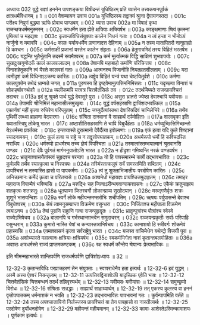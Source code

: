 अध्यायः 032
युद्धे राज्ञां हननेन पापशङ्कया विषीदन्तं युधिष्ठिरम् प्रति व्यासेन तत्त्वकथनपूर्वकं क्षात्रधर्मविधानम् ॥ 1 ॥
001	वैशम्पायन उवाच 
001a	युधिष्ठिरस्य तद्वाक्यं श्रुत्वा द्वैपायनस्तदा ।
001c	परीक्ष्य निपुणं बुद्ध्या ऋषिः प्रोवाच पाण्डवम् ॥
002	व्यास उवाच 
002a	मा विषादं कृथा राजन्क्षत्रधर्ममनुस्मरन् ।
002c	स्वधर्मेण हता ह्येते क्षत्रियाः क्षत्रियर्षभ ॥
003a	काङ्क्षमाणाः श्रियं कृत्स्नां पृथिव्यां च महद्यशः ।
003c	कृतान्तविधिसंयुक्ताः कालेन निधनं गताः ॥
004a	न त्वं हन्ता न भीमोऽयं नार्जुनो न यमावपि ।
004c	कालः पर्यायधर्मेण प्राणानादत्त देहिनाम् ॥
005a	न तस्य मातापितरौ नानुग्राह्यो हि कश्चन ।
005c	कर्मसाक्षी प्रजानां यस्तेन कालेन संहृताः ॥
006a	हेतुमात्रमिदं तस्य विहितं भरतर्षभ ।
006c	यद्धन्ति भूतैर्भूतानि तदस्मै रूपमैश्वरम् ॥
007a	कर्म मूर्त्यात्मकं विद्धि साक्षिणं शुभपापयोः ।
007c	सुखदुःखगुणोदर्कं कालं कालफलप्रदम् ॥
008a	तेषामपि महाबाहो कर्माणि परिचिन्तय ।
008c	विनाशहेतुकानि त्वं यैस्ते कालवशं गताः ॥
009a	आत्मनश्च विजानीहि नियतव्रतशीलताम् ।
009c	यदा त्वमीदृशं कर्म विधिनाऽऽक्रम्य कारितः ॥
010a	त्वष्ट्रेव विहितं यन्त्रं यथा चेष्टयितुर्वशे ।
010c	कर्मणा कालयुक्तेन तथेदं भ्राम्यते जगत् ॥
011a	पुरुषस्य हि दृष्ट्वेमामुत्पत्तिमनिमित्ततः ।
011c	यदृच्छया विनाशं च शोकहर्षावनर्थकौ ॥
012a	व्यलीकमपि यत्त्वत्र चित्तवैतंसिकं तव ।
012c	तदर्थमिष्यते राजन्प्रायश्चित्तं तदाचर ॥
013a	इदं तु श्रूयते पार्थ युद्धे देवासुरे पुरा ।
013c	असुरा भ्रातरो ज्येष्ठा देवाश्चापि यवीयसः ॥
014a	तेषामपि श्रीनिमित्तं महानासीत्समुच्छ्रयः ।
014c	युद्धं वर्षसहस्राणि द्वात्रिंशदभवत्किल ॥
015a	एकार्णवां महीं कृत्वा रुधिरेण परिप्लुताम् ।
015c	जघ्नुर्दैत्यांस्तथा देवास्त्रिदिवं चाभिलेभिरे ॥
016a	तथैव पृथिवीं लब्ध्वा ब्राह्मणा वेदपारगाः ।
016c	संश्रिता दानवानां वै साह्यार्थं दर्पमोहिताः ॥
017a	शालावृका इति ख्यातास्त्रिषु लोकेषु भारत ।
017c	अष्टाशीतिसहस्राणि ते चापि विबुर्धैर्हताः ॥
018a	धर्मव्युच्छित्तिमिच्छन्तो येऽधर्मस्य प्रवर्तकाः ।
018c	हन्तव्यास्ते दुरात्मानो देवैर्दैत्या इवोल्बणाः ॥
019a	एकं हत्वा यदि कुले शिष्टानां स्यादनामयम् ।
019c	कुलं हत्वा च राष्ट्रे च न तद्वृत्तोपघातकम् ॥
020a	अधर्मरूपो धर्मो हि कश्चिदस्ति नराधिप ।
020c	धर्मरूपो ह्यधर्मश्च तच्च ज्ञेयं विपश्चिता ॥
021a	तस्मात्संस्तम्भयात्मानं श्रुतवानसि पाण्डव ।
021c	देवैः पूर्वगतं मार्गमनुयातोऽसि भारत ॥
022a	न हीदृशा गमिष्यन्ति नरकं पाण्डवर्षभ ।
022c	भ्रातॄनाश्वासयैतांस्त्वं सुहृदश्च परन्तप ॥
023a	यो हि पापसमारम्भे कार्ये तद्भावभावितः ।
023c	कुर्वन्नपि तथैव स्यात्कृत्वा च निरपत्रपः ॥
024a	तस्मिंस्तत्कलुषं सर्वं समस्तमिति शब्दितम् ।
024c	प्रायश्चित्तं न तस्यास्ति ह्रासो वा पापकर्मणः ॥
025a	त्वं तु शुक्लाभिजातीयः परदोषेण कारितः ।
025c	अनिच्छमानः कर्मेदं कृत्वा च परितप्यसे ॥
026a	अश्वमेधो महायज्ञः प्रायश्चित्तमुदाहृतम् ।
026c	तमाहर महाराज विपाप्मैवं भविष्यसि ॥
027a	मरुद्भिः सह जित्वाऽरीन्भगवान्पाकशासनः ।
027c	एकैकं क्रतुमाहृत्य शतकृत्वः शतक्रतुः ॥
028a	धूतपाप्मा जितस्वर्गो लोकान्प्राप्य सुखोदयान् ।
028c	मरुद्गणैर्वृतः शक्रः शुशुभे भासयन्दिशः ॥
029a	स्वर्गे लोके महीयन्तमप्सरोभिः शचीपतिम् ।
029c	ऋषयः पर्युपासन्ते देवाश्च विबुधेश्वरम् ॥
030a	सेयं त्वामनुसम्प्राप्ता विक्रमेण वसुन्धरा ।
030c	निर्जिताश्च महीपाला विक्रमेण त्वयाऽनघ ॥
031a	तेषां पुराणि राष्ट्राणि गत्वा राजन्सुहृद्वृतः ।
031c	भ्रातॄन्पुत्रांश्च पौत्रांश्च स्वेस्वे राज्येऽभिषेचय ॥
032a	बालानपि च गर्भस्थान्सान्त्वेन समुदाचरन् ।
032c	रञ्जयन्प्रकृतीः सर्वाः परिपाहि वसुन्धराम् ॥
033a	कुमारो नास्ति येषां च कन्यास्तत्राभिषेचय ।
033c	कामाशयो हि स्त्रीवर्गः शोकमेवं प्रहास्यसि ॥
034a	एवमाश्वासनं कृत्वा सर्वराष्ट्रेषु भारत ।
034c	यजस्व वाजिमेधेन यथेन्द्रो विजयी पुरा ॥
035a	अशोच्यास्ते महात्मानः क्षत्रियाः क्षत्रियर्षभ ।
035c	स्वकर्मभिर्गता नाशं कृतान्तबलमोहिताः ॥
036a	अवाप्तः क्षत्रधर्मस्ते राज्यं प्राप्तमकण्टकम् ।
036c	रक्ष स्वधर्मं कौन्तेय श्रेयान्यः प्रेत्यभाविकः ॥ 

इति श्रीमन्महाभारते शान्तिपर्वणि राजधर्मपर्वणि द्वात्रिंशोऽध्यायः ॥ 32 ॥

12-32-3 कृतान्तविधिः परप्राजहरणं तेन संयुक्ताः । स्वापराधेनैव हता इत्यर्थः ॥ 12-32-6 इदं युद्धम् । अस्मै अस्य ऐश्वरं नियन्तृत्वम् ॥ 12-32-11 उत्पत्तिवद्विनाशोऽपि यादृच्छिक एवेति भावः ॥ 12-32-12 चित्तवैतंसिकं चित्तबन्धनं तदर्थं तन्निवृत्त्यर्थम् ॥ 12-32-13 यवीयसः यवीयांसः ॥ 12-32-14 समुच्छ्रयो विरोधः ॥ 12-32-16 संश्रिताः सन्नद्धाः । साह्यार्थं साहाय्यार्थम् ॥ 12-32-19 तत् एकस्य कुलस्य वा हननं वृत्तोपघातकम् धर्मनाशकं न भवति ॥ 12-32-23 तद्भावभावितः पापभावनां गतः । कुर्वन्पापमिति वर्तते ॥ 12-32-24 तस्य अपश्चात्तापिनो निर्लज्जस्य प्रायश्चित्तं वा तेन पापह्रासो वा नास्तीत्यर्थः ॥ 12-32-25 परदोषेण दुर्योधनदोषेण ॥ 12-32-29 महीयन्तं महीयमानम् ॥ 12-32-33 कामाः आशेरतेऽस्मिन्कामाशयः । पूर्णकाम इत्यर्थः ॥
